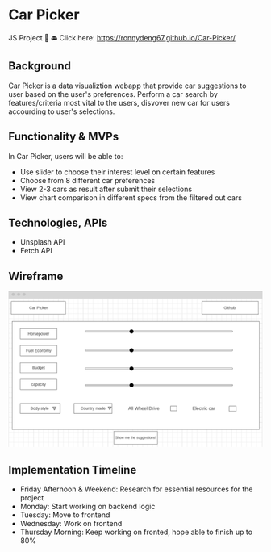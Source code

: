 # Car Picker

JS Project :red_car: :oncoming_automobile:
Click here: https://ronnydeng67.github.io/Car-Picker/

## Background

Car Picker is a data visualiztion webapp that provide car suggestions to user based on the user's preferences. Perform a car search by features/criteria most vital to the users, disvover new car for users accourding to user's selections.

## Functionality & MVPs

In Car Picker, users will be able to:

- Use slider to choose their interest level on certain features
- Choose from 8 different car preferences 
- View 2-3 cars as result after submit their selections
- View chart comparison in different specs from the filtered out cars

## Technologies, APIs

- Unsplash API
- Fetch API

## Wireframe

![](images/carpicker.png)

## Implementation Timeline

- Friday Afternoon & Weekend: Research for essential resources for the project
- Monday: Start working on backend logic 
- Tuesday: Move to frontend
- Wednesday: Work on frontend
- Thursday Morning: Keep working on fronted, hope able to finish up to 80%